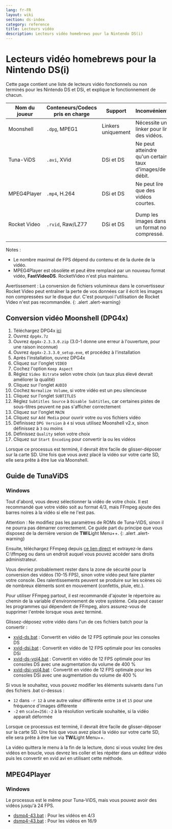 ```yaml
---
lang: fr-FR
layout: wiki
section: ds-index
category: reference
title: Lecteurs vidéo
description: Lecteurs vidéo homebrews pour la Nintendo DS(i)
---
```


# Lecteurs vidéo homebrews pour la Nintendo DS(i)
Cette page contient une liste de lecteurs vidéo fonctionnels ou non terminés pour les Nintendo DS et DSi, et explique le fonctionnement de chacun.

| Nom du joueur | Conteneurs/Codecs pris en charge | Support            | Inconvénients                                           | FPS max                                           |
| ------------- | -------------------------------- | ------------------ | ------------------------------------------------------- | ------------------------------------------------- |
| Moonshell     | `.dpg`, MPEG1                    | Linkers uniquement | Nécessite un linker pour lire des vidéos.               | 24 FPS                                            |
| Tuna-ViDS     | `.avi`, XVid                     | DSi et DS          | Ne peut atteindre qu'un certain taux d'images/de débit. | 15 FPS                                            |
| MPEG4Player   | `.mp4`, H.264                    | DSi et DS          | Ne peut lire que des vidéos courtes.                    | 24 FPS                                            |
| Rocket Video  | `.rvid`, Raw/LZ77                | DSi et DS          | Dump les images dans un format non compressé.           | jusqu'à 25 FPS (progressif) ou 50 FPS (entrelacé) |

Notes :
- Le nombre maximal de FPS dépend du contenu et de la durée de la vidéo.
- MPEG4Player est obsolète et peut être remplacé par un nouveau format vidéo, **FastVideoDS**. RocketVideo n'est plus maintenu.

Avertissement : La conversion de fichiers volumineux dans le convertisseur Rocket Video peut entraîner la perte de vos données car il écrit les images non compressées sur le disque dur. C'est pourquoi l'utilisation de Rocket Video n'est pas recommandée.
{: .alert .alert-warning}

## Conversion vidéo Moonshell (DPG4x)

1. Téléchargez DPG4x [ici](https://www.gamebrew.org/wiki/DPG4X)
1. Ouvrez `dpg4x.7z`
1. Ouvrez `dpg4x-2.3.3.0.zip` (3.0-1 donne une erreur à l'ouverture, pour une raison inconnue)
1. Ouvrez `dpg4x-2.3.3.0_setup.exe`, et procédez à l'installation
1. Après l'installation, ouvrez DPG4x
1. Cliquez sur l'onglet `VIDEO`
1. Cochez l'option `Keep Aspect`
1. Réglez `Video Bitrate` selon votre choix (un taux plus élevé devrait améliorer la qualité)
1. Cliquez sur l'onglet `AUDIO`
1. Cochez `Normalize Volume`, si votre vidéo est un peu silencieuse
1. Cliquez sur l'onglet `SUBTITLES`
1. Réglez `Subtitles Source` à `Disable Subtitles`, car certaines pistes de sous-titres peuvent ne pas s'afficher correctement
1. Cliquez sur l'onglet `MAIN`
1. Cliquez sur `Add Media` pour ouvrir votre ou vos fichiers vidéo
1. Définissez `DPG Version` à `4` si vous utilisez Moonshell v2.x, sinon définissez à `3` ou moins
1. Définissez `Quality` selon votre choix
1. Cliquez sur `Start Encoding` pour convertir la ou les vidéos

Lorsque ce processus est terminé, il devrait être facile de glisser-déposer sur la carte SD. Une fois que vous avez placé la vidéo sur votre carte SD, elle sera prête à être lue via Moonshell.

## Guide de TunaViDS

### Windows
Tout d'abord, vous devez sélectionner la vidéo de votre choix. Il est recommandé que votre vidéo soit au format 4/3, mais FFmpeg ajoute des barres noires à la vidéo si elle ne l'est pas.

Attention : Ne modifiez pas les paramètres de ROMs de Tuna-ViDS, sinon il ne pourra pas démarrer correctement. Ce guide part du principe que vous disposez de la dernière version de **TW**i**L**ight Menu++.
{: .alert .alert-warning}

Ensuite, téléchargez FFmpeg depuis [ce lien direct](https://www.gyan.dev/ffmpeg/builds/ffmpeg-git-essentials.7z) et extrayez-le dans C:\ffmpeg ou dans un endroit auquel vous pouvez accéder sans droits administrateur.

Vous devriez probablement rester dans la zone de sécurité pour la conversion des vidéos (10-15 FPS), sinon votre vidéo peut faire planter votre console. Des ralentissements peuvent se produire sur les scènes où de nombreux éléments sont en mouvement (confettis, pluie, etc.).

Pour utiliser FFmpeg partout, il est recommandé d'ajouter le répertoire au chemin de la variable d'environnement de votre système. Cela peut casser les programmes qui dépendent de FFmpeg, alors assurez-vous de supprimer l'entrée lorsque vous avez terminé.

Glissez-déposez votre vidéo dans l'un de ces fichiers batch pour la convertir :
- [xvid-ds.bat](/assets/files/xvid-ds.bat) : Convertit en vidéo de 12 FPS optimale pour les consoles DS
- [xvid-dsi.bat](/assets/files/xvid-dsi.bat) : Convertit en vidéo de 12 FPS optimale pour les consoles DSi
- [xvid-ds-vol4.bat](/assets/files/xvid-ds-vol4.bat) : Convertit en vidéo de 12 FPS optimale pour les consoles DS avec une augmentation du volume de 400 %
- [xvid-dsi-vol4.bat](/assets/files/xvid-dsi-vol4.bat) : Convertit en vidéo de 12 FPS optimale pour les consoles DSi avec une augmentation du volume de 400 %

Si vous le souhaitez, vous pouvez modifier les éléments suivants dans l'un des fichiers .bat ci-dessus :
- `12` dans `-r 12` à une autre valeur différente entre `10` et `15` pour une fréquence d'images différente
- `-2` en `scale=256:-2` à la résolution verticale souhaitée, si la vidéo apparaît déformée

Lorsque ce processus est terminé, il devrait être facile de glisser-déposer sur la carte SD. Une fois que vous avez placé la vidéo sur votre carte SD, elle sera prête à être lue via **TW**i**L**ight Menu++.

La vidéo quittera le menu à la fin de la lecture, donc si vous voulez lire des vidéos en boucle, vous devrez les coller et les répéter dans un éditeur vidéo puis les convertir en xvid avi en utilisant cette méthode.

## MPEG4Player

### Windows

Le processus est le même pour Tuna-ViDS, mais vous pouvez avoir des vidéos jusqu'à 24 FPS.
- [dsmp4-43.bat](/assets/files/dsmp4.bat) : Pour les vidéos en 4/3
- [dsmp4-43.bat](/assets/files/dsmp4.bat) : Pour les vidéos en 16/9

